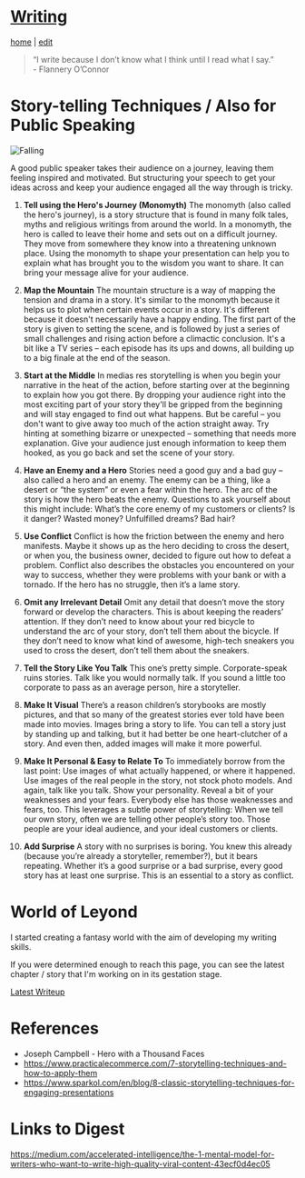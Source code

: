 # [Writing](https://alwinwoo.github.io/pages/writing.html)
[home](https://alwinwoo.github.io/) | [edit](https://github.com/alwinwoo/alwinwoo.github.io/edit/master/pages/writing.md)

> “I write because I don’t know what I think until I read what I say.”<br>- Flannery O’Connor

# Story-telling Techniques / Also for Public Speaking

![Falling](http://cloud-files-cdn.sparkol.com/website-spk/inmediasres.png)

A good public speaker takes their audience on a journey, leaving them feeling inspired and motivated. But structuring your speech to get your ideas across and keep your audience engaged all the way through is tricky.

1. **Tell using the Hero's Journey (Monomyth)**
The monomyth (also called the hero's journey), is a story structure that is found in many folk tales, myths and religious writings from around the world. In a monomyth, the hero is called to leave their home and sets out on a difficult journey. They move from somewhere they know into a threatening unknown place. Using the monomyth to shape your presentation can help you to explain what has brought you to the wisdom you want to share. It can bring your message alive for your audience.

2. **Map the Mountain**
The mountain structure is a way of mapping the tension and drama in a story. It's similar to the monomyth because it helps us to plot when certain events occur in a story. It's different because it doesn't necessarily have a happy ending. The first part of the story is given to setting the scene, and is followed by just a series of small challenges and rising action before a climactic conclusion. It's a bit like a TV series – each episode has its ups and downs, all building up to a big finale at the end of the season.

3. **Start at the Middle**
In medias res storytelling is when you begin your narrative in the heat of the action, before starting over at the beginning to explain how you got there. By dropping your audience right into the most exciting part of your story they'll be gripped from the beginning and will stay engaged to find out what happens. But be careful – you don't want to give away too much of the action straight away. Try hinting at something bizarre or unexpected – something that needs more explanation. Give your audience just enough information to keep them hooked, as you go back and set the scene of your story.

4. **Have an Enemy and a Hero**
Stories need a good guy and a bad guy – also called a hero and an enemy. The enemy can be a thing, like a desert or “the system” or even a fear within the hero. The arc of the story is how the hero beats the enemy. Questions to ask yourself about this might include: What’s the core enemy of my customers or clients? Is it danger? Wasted money? Unfulfilled dreams? Bad hair?

5. **Use Conflict**
Conflict is how the friction between the enemy and hero manifests. Maybe it shows up as the hero deciding to cross the desert, or when you, the business owner, decided to figure out how to defeat a problem. Conflict also describes the obstacles you encountered on your way to success, whether they were problems with your bank or with a tornado. If the hero has no struggle, then it’s a lame story.

6. **Omit any Irrelevant Detail**
Omit any detail that doesn’t move the story forward or develop the characters. This is about keeping the readers’ attention. If they don’t need to know about your red bicycle to understand the arc of your story, don’t tell them about the bicycle. If they don’t need to know what kind of awesome, high-tech sneakers you used to cross the desert, don’t tell them about the sneakers.

7. **Tell the Story Like You Talk**
This one’s pretty simple. Corporate-speak ruins stories. Talk like you would normally talk. If you sound a little too corporate to pass as an average person, hire a storyteller.

8. **Make It Visual**
There’s a reason children’s storybooks are mostly pictures, and that so many of the greatest stories ever told have been made into movies. Images bring a story to life. You can tell a story just by standing up and talking, but it had better be one heart-clutcher of a story. And even then, added images will make it more powerful.

9. **Make It Personal & Easy to Relate To**
To immediately borrow from the last point: Use images of what actually happened, or where it happened. Use images of the real people in the story, not stock photo models. And again, talk like you talk. Show your personality. Reveal a bit of your weaknesses and your fears. Everybody else has those weaknesses and fears, too. This leverages a subtle power of storytelling: When we tell our own story, often we are telling other people’s story too. Those people are your ideal audience, and your ideal customers or clients.

10. **Add Surprise**
A story with no surprises is boring. You knew this already (because you’re already a storyteller, remember?), but it bears repeating. Whether it’s a good surprise or a bad surprise, every good story has at least one surprise. This is an essential to a story as conflict.

# World of Leyond 

I started creating a fantasy world with the aim of developing my writing skills. 

If you were determined enough to reach this page, you can see the latest chapter / story that I'm working on in its gestation stage.

[Latest Writeup](https://alwinwoo.github.io/pages/leyond.html)

# References

* Joseph Campbell - Hero with a Thousand Faces
* https://www.practicalecommerce.com/7-storytelling-techniques-and-how-to-apply-them
* https://www.sparkol.com/en/blog/8-classic-storytelling-techniques-for-engaging-presentations

# Links to Digest

https://medium.com/accelerated-intelligence/the-1-mental-model-for-writers-who-want-to-write-high-quality-viral-content-43ecf0d4ec05
